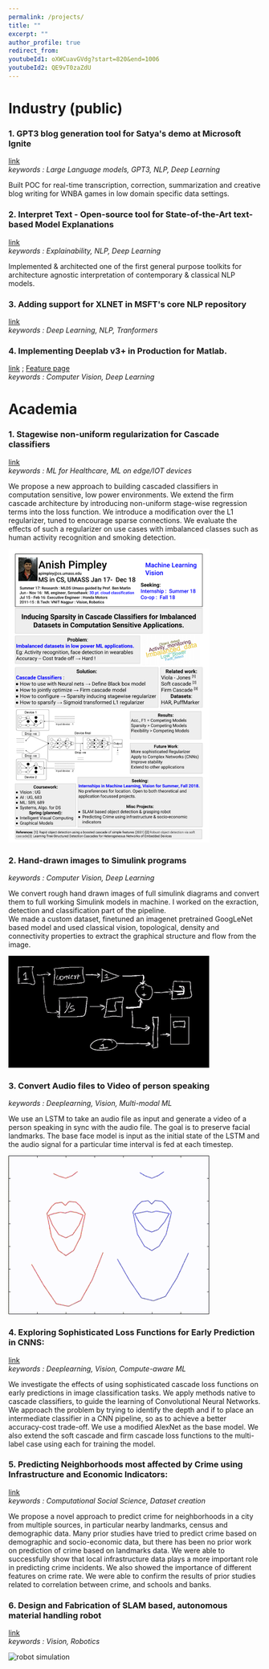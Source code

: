 ```yaml
---
permalink: /projects/
title: ""
excerpt: ""
author_profile: true
redirect_from: 
youtubeId1: oXWCuavGVdg?start=820&end=1006
youtubeId2: QE9vT0zaZdU
---
```


Industry (public)
======

### 1. GPT3 blog generation tool for Satya's demo at Microsoft Ignite 
[link](https://blogs.microsoft.com/ai/new-azure-openai-service/?fbclid=IwAR2PN8geJoB1UCeh3GtGOpyWCjTwdWhrleAG-qkCdt-C4Z1jJgpYCbcEiVQ)                        
*keywords : Large Language models, GPT3, NLP, Deep Learning*          

Built POC for real-time transcription, correction, summarization and creative blog writing for WNBA games in low domain specific data settings.

### 2. Interpret Text - Open-source tool for State-of-the-Art text-based Model Explanations
[link](https://github.com/interpretml/interpret-text-contrib)          
*keywords : Explainability, NLP, Deep Learning*                

Implemented & architected one of the first general purpose toolkits for architecture agnostic interpretation of contemporary & classical NLP models. 

### 3. Adding support for XLNET in MSFT's core NLP repository
[link](https://github.com/microsoft/nlp-recipes/tree/master/utils_nlp/models/xlnet)                
*keywords : Deep Learning, NLP, Tranformers*

### 4. Implementing Deeplab v3+ in Production for Matlab.
[link](https://www.mathworks.com/help/vision/examples/semantic-segmentation-using-deep-learning.html) ; [Feature page](https://www.mathworks.com/help/vision/ref/deeplabv3pluslayers.html#d117e118028)               
*keywords : Computer Vision, Deep Learning*

Academia
======

### 1. Stagewise non-uniform regularization for Cascade classifiers
[link](https://github.com/AnishPimpley/anishpimpley.github.io/blob/master/media/Stage-wise%20Non-uniform%20Regularization%20for%20Cascade.pdf)                 
*keywords : ML for Healthcare, ML on edge/IOT devices*   

We propose a new approach to building cascaded classifiers in computation sensitive, low power environments. We extend the firm cascade architecture by introducing non-uniform stage-wise regression terms into the loss function. We introduce a modification over the L1 regularizer, tuned to encourage sparse connections. We evaluate the effects of such a regularizer on use cases with imbalanced classes such as human activity recognition and smoking detection.

<img src="https://raw.githubusercontent.com/AnishPimpley/anishpimpley.github.io/master/media/poster_cascade_resized.jpg" alt="cascade cls demo" width="400"/>

### 2. Hand-drawn images to Simulink programs
*keywords : Computer Vision, Deep Learning*   

We convert rough hand drawn images of full simulink diagrams and convert them to full working Simulink models in machine. I worked on the exraction, detection and classification part of the pipeline.      
We made a custom dataset, finetuned an imagenet pretrained GoogLeNet based model and used classical vision, topological, density and connectivity properties to extract the graphical structure and flow from the image.

<img src="https://raw.githubusercontent.com/AnishPimpley/anishpimpley.github.io/master/media/doodle%20to%20simulink.gif" alt="img2struct demo" width="400"/>

### 3. Convert Audio files to Video of person speaking
*keywords : Deeplearning, Vision, Multi-modal ML*   

We use an LSTM to take an audio file as input and generate a video of a person speaking in sync with the audio file.
The goal is to preserve facial landmarks. 
The base face model is input as the initial state of the LSTM and the audio signal for a particular time interval is fed at each timestep.

<img src="https://raw.githubusercontent.com/AnishPimpley/anishpimpley.github.io/master/media/audio2Face.gif" alt="text2video demo" width="400"/>

### 4. Exploring Sophisticated Loss Functions for Early Prediction in CNNS: 
[link](https://github.com/AnishPimpley/anishpimpley.github.io/blob/master/media/Exploring%20Sophisticated%20Loss%20Functions%20for%20Early.pdf)        
*keywords : Deeplearning, Vision, Compute-aware ML*   

We investigate the effects of using sophisticated cascade loss functions on early predictions in image classification tasks. We apply methods native to cascade classifiers, to guide the learning of Convolutional Neural Networks. We approach the problem by trying to identify the depth and if to place an intermediate classifier in a CNN pipeline, so as to achieve a better accuracy-cost trade-off. We use a modified AlexNet as the base model. We also extend the soft cascade and firm cascade loss functions to the multi-label case using each for training the model.

### 5. Predicting Neighborhoods most affected by Crime using Infrastructure and Economic Indicators: 
[link](https://github.com/AnishPimpley/anishpimpley.github.io/blob/master/media/Minority%20Report.pdf)        
*keywords : Computational Social Science, Dataset creation*   

We propose a novel approach to predict crime for neighborhoods in a city from
multiple sources, in particular nearby landmarks, census and demographic data. Many prior studies
have tried to predict crime based on demographic and socio-economic data, but there has been no
prior work on prediction of crime based on landmarks data. We were able to successfully show that
local infrastructure data plays a more important role in predicting crime incidents. We also showed
the importance of different features on crime rate. We were able to confirm the results of prior
studies related to correlation between crime, and schools and banks.

### 6. Design and Fabrication of SLAM based, autonomous material handling robot     
[link](https://github.com/AnishPimpley/anishpimpley.github.io/blob/master/media/Utilizing%20SLAM%20and%20Adaptive%20Gripping%20Techniques%20for%20Material%20Handling%20Systems.pdf)           
*keywords : Vision, Robotics*                

<img src="https://i.imgur.com/RL5ANVj.png" alt="robot simulation" width="400"/>

